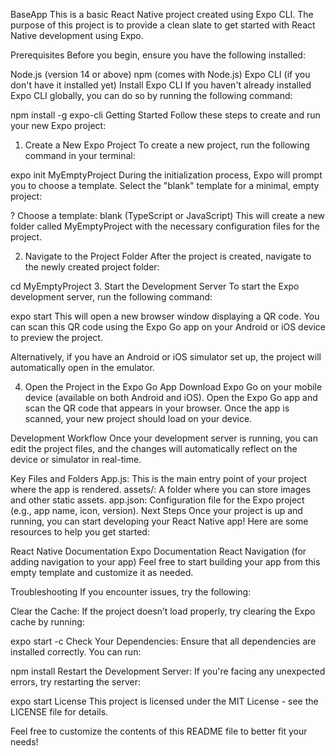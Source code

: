 BaseApp
This is a basic React Native project created using Expo CLI. The purpose of this project is to provide a clean slate to get started with React Native development using Expo.

Prerequisites
Before you begin, ensure you have the following installed:

Node.js (version 14 or above)
npm (comes with Node.js)
Expo CLI (if you don't have it installed yet)
Install Expo CLI
If you haven't already installed Expo CLI globally, you can do so by running the following command:

npm install -g expo-cli
Getting Started
Follow these steps to create and run your new Expo project:

1. Create a New Expo Project
To create a new project, run the following command in your terminal:

expo init MyEmptyProject
During the initialization process, Expo will prompt you to choose a template. Select the "blank" template for a minimal, empty project:

? Choose a template: blank (TypeScript or JavaScript)
This will create a new folder called MyEmptyProject with the necessary configuration files for the project.

2. Navigate to the Project Folder
After the project is created, navigate to the newly created project folder:

cd MyEmptyProject
3. Start the Development Server
To start the Expo development server, run the following command:

expo start
This will open a new browser window displaying a QR code. You can scan this QR code using the Expo Go app on your Android or iOS device to preview the project.

Alternatively, if you have an Android or iOS simulator set up, the project will automatically open in the emulator.

4. Open the Project in the Expo Go App
Download Expo Go on your mobile device (available on both Android and iOS).
Open the Expo Go app and scan the QR code that appears in your browser.
Once the app is scanned, your new project should load on your device.

Development Workflow
Once your development server is running, you can edit the project files, and the changes will automatically reflect on the device or simulator in real-time.

Key Files and Folders
App.js: This is the main entry point of your project where the app is rendered.
assets/: A folder where you can store images and other static assets.
app.json: Configuration file for the Expo project (e.g., app name, icon, version).
Next Steps
Once your project is up and running, you can start developing your React Native app! Here are some resources to help you get started:

React Native Documentation
Expo Documentation
React Navigation (for adding navigation to your app)
Feel free to start building your app from this empty template and customize it as needed.

Troubleshooting
If you encounter issues, try the following:

Clear the Cache: If the project doesn’t load properly, try clearing the Expo cache by running:

expo start -c
Check Your Dependencies: Ensure that all dependencies are installed correctly. You can run:

npm install
Restart the Development Server: If you're facing any unexpected errors, try restarting the server:

expo start
License
This project is licensed under the MIT License - see the LICENSE file for details.

Feel free to customize the contents of this README file to better fit your needs!



